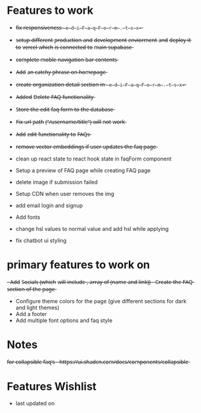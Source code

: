  # Features to work
 
 - f̶i̶x̶ r̶e̶s̶p̶o̶n̶s̶i̶v̶e̶n̶e̶s̶s̶ `̶e̶d̶i̶F̶a̶q̶F̶o̶r̶m̶.̶t̶s̶x̶`̶  
 - s̶e̶t̶u̶p̶ d̶i̶f̶f̶e̶r̶e̶n̶t̶ p̶r̶o̶d̶u̶c̶t̶i̶o̶n̶ a̶n̶d̶ d̶e̶v̶e̶l̶o̶p̶m̶e̶n̶t̶ e̶n̶v̶i̶o̶r̶m̶e̶n̶t̶ a̶n̶d̶ d̶e̶p̶l̶o̶y̶ i̶t̶ t̶o̶ v̶e̶r̶c̶e̶l̶ w̶h̶i̶c̶h̶ i̶s̶ c̶o̶n̶n̶e̶c̶t̶e̶d̶ t̶o̶ m̶a̶i̶n̶ s̶u̶p̶a̶b̶a̶s̶e̶
 - c̶o̶m̶p̶l̶e̶t̶e̶ m̶o̶b̶l̶e̶ n̶a̶v̶i̶g̶a̶t̶i̶o̶n̶ b̶a̶r̶ c̶o̶n̶t̶e̶n̶t̶s̶
 - A̶d̶d̶ a̶n̶ c̶a̶t̶c̶h̶y̶ p̶h̶r̶a̶s̶e̶ o̶n̶ h̶o̶m̶e̶p̶a̶g̶e̶
 - c̶r̶e̶a̶t̶e̶ o̶r̶g̶a̶n̶i̶z̶a̶t̶i̶o̶n̶ d̶e̶t̶a̶i̶l̶ s̶e̶c̶t̶i̶o̶n̶ i̶n̶ `̶e̶d̶i̶F̶a̶q̶F̶o̶r̶m̶.̶t̶s̶x̶`̶
 - A̶d̶d̶e̶d̶ D̶e̶l̶e̶t̶e̶ F̶A̶Q̶ f̶u̶n̶c̶t̶i̶o̶n̶a̶l̶i̶t̶y̶
 - S̶t̶o̶r̶e̶ t̶h̶e̶ e̶d̶i̶t̶ f̶a̶q̶ f̶o̶r̶m̶ t̶o̶ t̶h̶e̶ d̶a̶t̶a̶b̶a̶s̶e̶ 
 - F̶i̶x̶ u̶r̶l̶ p̶a̶t̶h̶ (̶"̶/̶u̶s̶e̶r̶n̶a̶m̶e̶/̶t̶i̶t̶l̶e̶"̶)̶ w̶i̶l̶l̶ n̶o̶t̶ w̶o̶r̶k̶


 - A̶d̶d̶ e̶d̶i̶t̶ f̶u̶n̶c̶t̶i̶o̶n̶a̶l̶i̶t̶y̶ t̶o̶ F̶A̶Q̶s̶
 - r̶e̶m̶o̶v̶e̶ v̶e̶c̶t̶o̶r̶ e̶m̶b̶e̶d̶d̶i̶n̶g̶s̶ i̶f̶ u̶s̶e̶r̶ u̶p̶d̶a̶t̶e̶s̶ t̶h̶e̶ f̶a̶q̶ p̶a̶g̶e̶ 
 - clean up react state to react hook state in faqForm component
 - Setup a preview of FAQ page while creating FAQ page
 - delete image if submission failed
 - Setup CDN when user removes the img
 - add email login and signup
 - Add fonts
 - change hsl values to normal value and add hsl while applying
 - fix chatbot ui styling

# primary features to work on

 -̶ A̶d̶d̶ S̶o̶c̶i̶a̶l̶s̶ (̶w̶h̶i̶c̶h̶ w̶i̶l̶l̶ i̶n̶c̶l̶u̶d̶e̶ ,̶ a̶r̶r̶a̶y̶ o̶f̶ (̶n̶a̶m̶e̶ a̶n̶d̶ l̶i̶n̶k̶)̶)̶ 
 -̶ C̶r̶e̶a̶t̶e̶ t̶h̶e̶ F̶A̶Q̶ s̶e̶c̶t̶i̶o̶n̶ o̶f̶ t̶h̶e̶ p̶a̶g̶e̶
 - Configure theme colors for the page (give different sections for dark and light themes)
 - Add a footer
 - Add multiple font options and faq style
  



# Notes

f̶o̶r̶ c̶o̶l̶l̶a̶p̶s̶i̶b̶l̶e̶ f̶a̶q̶'̶s̶ -̶ h̶t̶t̶p̶s̶:̶/̶/̶u̶i̶.̶s̶h̶a̶d̶c̶n̶.̶c̶o̶m̶/̶d̶o̶c̶s̶/̶c̶o̶m̶p̶o̶n̶e̶n̶t̶s̶/̶c̶o̶l̶l̶a̶p̶s̶i̶b̶l̶e̶



# Features Wishlist

 - last updated on